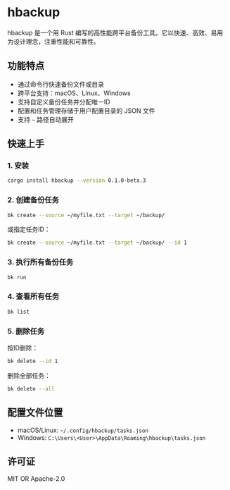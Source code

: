 # hbackup

hbackup 是一个用 Rust 编写的高性能跨平台备份工具。它以快速、高效、易用为设计理念，注重性能和可靠性。

## 功能特点

- 通过命令行快速备份文件或目录
- 跨平台支持：macOS、Linux、Windows
- 支持自定义备份任务并分配唯一ID
- 配置和任务管理存储于用户配置目录的 JSON 文件
- 支持 `~` 路径自动展开

## 快速上手

### 1. 安装

```sh
cargo install hbackup --version 0.1.0-beta.3
```

### 2. 创建备份任务

```sh
bk create --source ~/myfile.txt --target ~/backup/
```

或指定任务ID：

```sh
bk create --source ~/myfile.txt --target ~/backup/ --id 1
```

### 3. 执行所有备份任务

```sh
bk run
```

### 4. 查看所有任务

```sh
bk list
```

### 5. 删除任务

按ID删除：

```sh
bk delete --id 1
```

删除全部任务：

```sh
bk delete --all
```

## 配置文件位置

- macOS/Linux: `~/.config/hbackup/tasks.json`
- Windows: `C:\Users\<User>\AppData\Roaming\hbackup\tasks.json`

## 许可证

MIT OR Apache-2.0
